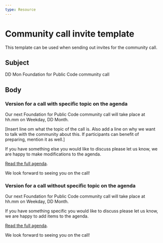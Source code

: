 ```yaml
---
type: Resource
---
```


# Community call invite template

This template can be used when sending out invites for the community call.

## Subject

DD Mon Foundation for Public Code community call

## Body

### Version for a call with specific topic on the agenda

Our next Foundation for Public Code community call will take place at hh.mm on Weekday, DD Month.

[Insert line om what the topic of the call is. Also add a line on why we want to talk with the community about this. If participants can benefit of preparing, mention it as well.]

If you have something else you would like to discuss please let us know, we are happy to make modifications to the agenda.

[Read the full agenda](https://hackmd.io/-OegeqvoThCbAsw3c3gIjw?view).

We look forward to seeing you on the call!

### Version for a call without specific topic on the agenda

Our next Foundation for Public Code community call will take place at hh.mm on Weekday, DD Month.

If you have something specific you would like to discuss please let us know, we are happy to add items to the agenda.

[Read the full agenda](https://hackmd.io/-OegeqvoThCbAsw3c3gIjw?view).

We look forward to seeing you on the call!
